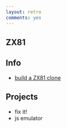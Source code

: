 ```yaml
---
layout: retro
comments: yes
---
```


ZX81
----

Info
----

* [build a ZX81 clone](http://echorod.home.xs4all.nl/zx/zx97_lite.htm)

Projects
---------

* fix it!
* js emulator
